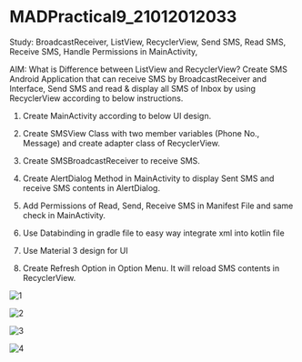 # MADPractical9_21012012033

Study: BroadcastReceiver, ListView, RecyclerView, Send SMS, Read SMS, Receive SMS, Handle Permissions in MainActivity, 

AIM: What is Difference between ListView and RecyclerView? Create SMS Android Application that can receive SMS by BroadcastReceiver and Interface, Send SMS and read & display all SMS of Inbox by using RecyclerView according to below instructions.

1. Create MainActivity according to below UI design.

2. Create SMSView Class with two member variables (Phone No., Message) and create adapter class of RecyclerView.

3. Create SMSBroadcastReceiver to receive SMS.

4. Create AlertDialog Method in MainActivity to display Sent SMS and receive SMS contents in AlertDialog.

5. Add Permissions of Read, Send, Receive SMS in Manifest File and same check in MainActivity.

6. Use Databinding in gradle file to easy way integrate xml into kotlin file

7. Use Material 3 design for UI

8. Create Refresh Option in Option Menu. It will reload SMS contents in RecyclerView.

![1](https://user-images.githubusercontent.com/110646988/197452250-f571b34c-afd2-4aeb-8731-dfb1ed89bedd.jpg)


![2](https://user-images.githubusercontent.com/110646988/197452262-baa1c0ad-fe4b-4664-9e76-1f42224f4009.jpg)


![3](https://user-images.githubusercontent.com/110646988/197452287-9ef46e67-af23-455c-87fb-b45ba063a46f.jpg)


![4](https://user-images.githubusercontent.com/110646988/197452292-f74b20b3-faae-4e4c-8f5e-43fd1eb3b7dc.jpg)
